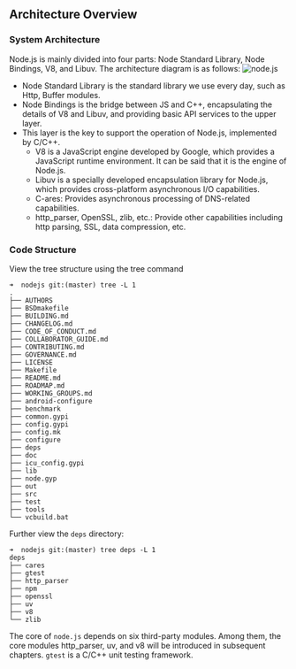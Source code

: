 
## Architecture Overview

### System Architecture
Node.js is mainly divided into four parts: Node Standard Library, Node Bindings, V8, and Libuv. The architecture diagram is as follows:
![node.js](a9e67142615f49863438cc0086b594e48984d1c9.jpeg)
- Node Standard Library is the standard library we use every day, such as Http, Buffer modules.
- Node Bindings is the bridge between JS and C++, encapsulating the details of V8 and Libuv, and providing basic API services to the upper layer.
- This layer is the key to support the operation of Node.js, implemented by C/C++.
  - V8 is a JavaScript engine developed by Google, which provides a JavaScript runtime environment. It can be said that it is the engine of Node.js.
  - Libuv is a specially developed encapsulation library for Node.js, which provides cross-platform asynchronous I/O capabilities.
  - C-ares: Provides asynchronous processing of DNS-related capabilities.
  - http_parser, OpenSSL, zlib, etc.: Provide other capabilities including http parsing, SSL, data compression, etc.

### Code Structure
View the tree structure using the tree command
```shell
➜  nodejs git:(master) tree -L 1
.
├── AUTHORS
├── BSDmakefile
├── BUILDING.md
├── CHANGELOG.md
├── CODE_OF_CONDUCT.md
├── COLLABORATOR_GUIDE.md
├── CONTRIBUTING.md
├── GOVERNANCE.md
├── LICENSE
├── Makefile
├── README.md
├── ROADMAP.md
├── WORKING_GROUPS.md
├── android-configure
├── benchmark
├── common.gypi
├── config.gypi
├── config.mk
├── configure
├── deps
├── doc
├── icu_config.gypi
├── lib
├── node.gyp
├── out
├── src
├── test
├── tools
└── vcbuild.bat
```
Further view the `deps` directory:
```shell
➜  nodejs git:(master) tree deps -L 1
deps
├── cares
├── gtest
├── http_parser
├── npm
├── openssl
├── uv
├── v8
└── zlib
```
The core of `node.js` depends on six third-party modules. Among them, the core modules http_parser, uv, and v8 will be introduced in subsequent chapters. `gtest` is a C/C++ unit testing framework.


